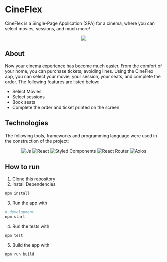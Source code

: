 # CineFlex
CineFlex is a Single-Page Application (SPA) for a cinema, where you can select movies, sessions, and much more!

<div align="center">
<img align="center" src="https://media.giphy.com/media/v1.Y2lkPTc5MGI3NjExenZ5YnQwdTltOTJncDE5eG14c2Q1NmllNWM5cmRjNWRmcW1tcXdneiZlcD12MV9pbnRlcm5hbF9naWZfYnlfaWQmY3Q9Zw/unIqBfPmQSiDqdEsej/giphy.gif" />
</div>

## About

Now your cinema experience has become much easier. From the comfort of your home, you can purchase tickets, avoiding lines. Using the CineFlex app, you can select your movie, your session, your seats, and complete the order. The following features are listed below:

<ul>
  <li>Select Movies</li>
  <li>Select sessions</li>
  <li>Book seats</li>
  <li>Complete the order and ticket printed on the screen</li>
</ul>

## Technologies
  The following tools, frameworks and programming language were used in the construction of the project: 
<div align="center">
  <img align="center" alt="Js" src="https://img.shields.io/badge/JavaScript-323330?style=for-the-badge&logo=javascript&logoColor=F7DF1E">
  <img align="center" alt="React" src="https://img.shields.io/badge/React-20232A?style=for-the-badge&logo=react&logoColor=61DAFB">
  <img align="center" alt="Styled Components" src="https://img.shields.io/badge/styled--components-DB7093?style=for-the-badge&logo=styled-components&logoColor=white">
  <img align="center" alt="React Router"src="https://img.shields.io/badge/React_Router-CA4245?style=for-the-badge&logo=react-router&logoColor=whit">
  <img align="center" alt="Axios" src="https://img.shields.io/badge/axios-671ddf?&style=for-the-badge&logo=axios&logoColor=white">
</div>

## How to run

1. Clone this repository
2. Install Dependencies
```bash
npm install
```
3. Run the app with
```bash
# development
npm start
````
4. Run the tests with
```bash
npm test
```
5. Build the app with
```bash
npm run build
```
